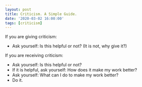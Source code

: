```yaml
---
layout: post
title: Criticism. A Simple Guide.
date: '2020-03-02 16:00:00'
tags: [criticism]
---
```

If you are giving criticism:

* Ask yourself: Is this helpful or not? (It is not, why give it?)

If you are receiving criticism:

* Ask yourself: Is this helpful or not?
* If it is helpful, ask yourself: How does it make my work better?
* Ask yourself: What can I do to make my work better?
* Do it.
